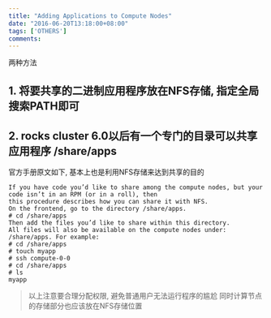 ```yaml
---
title: "Adding Applications to Compute Nodes"
date: "2016-06-20T13:18:00+08:00"
tags: ['OTHERS']
comments: 
---
```



两种方法
## 1. 将要共享的二进制应用程序放在NFS存储, 指定全局搜索PATH即可
## 2. rocks cluster 6.0以后有一个专门的目录可以共享应用程序 /share/apps
官方手册原文如下, 基本上也是利用NFS存储来达到共享的目的
```
If you have code you’d like to share among the compute nodes, but your code isn’t in an RPM (or in a roll), then
this procedure describes how you can share it with NFS.
On the frontend, go to the directory /share/apps.
# cd /share/apps
Then add the files you’d like to share within this directory.
All files will also be available on the compute nodes under: /share/apps. For example:
# cd /share/apps
# touch myapp
# ssh compute-0-0
# cd /share/apps
# ls
myapp
```
> 以上注意要合理分配权限, 避免普通用户无法运行程序的尴尬
> 同时计算节点的存储部分也应该放在NFS存储位置
